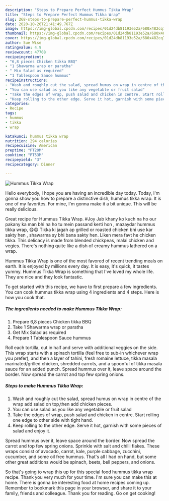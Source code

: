 ```yaml
---
description: "Steps to Prepare Perfect Hummus Tikka Wrap"
title: "Steps to Prepare Perfect Hummus Tikka Wrap"
slug: 268-steps-to-prepare-perfect-hummus-tikka-wrap
date: 2020-10-26T21:41:49.767Z
image: https://img-global.cpcdn.com/recipes/01d24db81193e52a/680x482cq70/hummus-tikka-wrap-recipe-main-photo.jpg
thumbnail: https://img-global.cpcdn.com/recipes/01d24db81193e52a/680x482cq70/hummus-tikka-wrap-recipe-main-photo.jpg
cover: https://img-global.cpcdn.com/recipes/01d24db81193e52a/680x482cq70/hummus-tikka-wrap-recipe-main-photo.jpg
author: Sue Wise
ratingvalue: 4.9
reviewcount: 47708
recipeingredient:
- "6,8 pieces Chicken tikka BBQ"
- "1 Shawarma wrap or paratha"
- " Mix Salad as required"
- "1 Tablespoon Sauce hummus"
recipeinstructions:
- "Wash and roughly cut the salad, spread humus on wrap in centre of the wrap add salad on top,then add chicken pieces."
- "You can use salad as you like any vegetable or fruit salad"
- "Take the edges of wrap, push salad and chicken in centre. Start rolling one edge to other side with tight hand."
- "Keep rolling to the other edge. Serve it hot, garnish with some pieces of salad and enjoy it."
categories:
- Recipe
tags:
- hummus
- tikka
- wrap

katakunci: hummus tikka wrap 
nutrition: 294 calories
recipecuisine: American
preptime: "PT29M"
cooktime: "PT53M"
recipeyield: "3"
recipecategory: Dinner

---
```



![Hummus Tikka Wrap](https://img-global.cpcdn.com/recipes/01d24db81193e52a/680x482cq70/hummus-tikka-wrap-recipe-main-photo.jpg)

Hello everybody, I hope you are having an incredible day today. Today, I'm gonna show you how to prepare a distinctive dish, hummus tikka wrap. It is one of my favorites. For mine, I'm gonna make it a bit unique. This will be really delicious.

Great recipe for Hummus Tikka Wrap. #Joy Jab khany ko kuch na ho our pakany ka man bhi na ho tu mein passand kerti hon , mazaydar hummus tikka wrap, 😋😋 Tikka ki jagah ap grilled or roasted chicken bhi use kar sakty hen , shawarma sy bhi bana sakty hen. Liken mera favt he chicken tikka. This delicacy is made from blended chickpeas, malai chicken and vegies. There&#39;s nothing quite like a dish of creamy hummus lathered on a wrap.

Hummus Tikka Wrap is one of the most favored of recent trending meals on earth. It is enjoyed by millions every day. It is easy, it's quick, it tastes yummy. Hummus Tikka Wrap is something that I've loved my whole life. They are nice and they look fantastic.


To get started with this recipe, we have to first prepare a few ingredients. You can cook hummus tikka wrap using 4 ingredients and 4 steps. Here is how you cook that.

<!--inarticleads1-->

##### The ingredients needed to make Hummus Tikka Wrap:

1. Prepare 6,8 pieces Chicken tikka BBQ
1. Take 1 Shawarma wrap or paratha
1. Get  Mix Salad as required
1. Prepare 1 Tablespoon Sauce hummus


Roll each tortilla, cut in half and serve with additional veggies on the side. This wrap starts with a spinach tortilla (feel free to sub-in whichever wrap you prefer), and then a layer of tahini, fresh romaine lettuce, tikka masala marinated/grilled chicken, shredded carrots, and a spoonful of tikka masala sauce for an added punch. Spread hummus over it, leave space around the border. Now spread the carrot and top few spring onions. 

<!--inarticleads2-->

##### Steps to make Hummus Tikka Wrap:

1. Wash and roughly cut the salad, spread humus on wrap in centre of the wrap add salad on top,then add chicken pieces.
1. You can use salad as you like any vegetable or fruit salad
1. Take the edges of wrap, push salad and chicken in centre. Start rolling one edge to other side with tight hand.
1. Keep rolling to the other edge. Serve it hot, garnish with some pieces of salad and enjoy it.


Spread hummus over it, leave space around the border. Now spread the carrot and top few spring onions. Sprinkle with salt and chilli flakes. These wraps consist of avocado, carrot, kale, purple cabbage, zucchini, cucumber, and some oil free hummus. That&#39;s all I had on hand, but some other great additions would be spinach, beets, bell peppers, and onions. 

So that's going to wrap this up for this special food hummus tikka wrap recipe. Thank you very much for your time. I'm sure you can make this at home. There is gonna be interesting food at home recipes coming up. Remember to bookmark this page in your browser, and share it to your family, friends and colleague. Thank you for reading. Go on get cooking!
